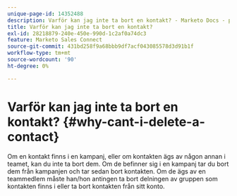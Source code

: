 ```yaml
---
unique-page-id: 14352488
description: Varför kan jag inte ta bort en kontakt? - Marketo Docs - produktdokumentation
title: Varför kan jag inte ta bort en kontakt?
exl-id: 28218879-240e-450e-990d-1c2af0a74dc3
feature: Marketo Sales Connect
source-git-commit: 431bd258f9a68bbb9df7acf043085578d3d91b1f
workflow-type: tm+mt
source-wordcount: '90'
ht-degree: 0%

---
```


# Varför kan jag inte ta bort en kontakt? {#why-cant-i-delete-a-contact}

Om en kontakt finns i en kampanj, eller om kontakten ägs av någon annan i teamet, kan du inte ta bort dem. Om de befinner sig i en kampanj tar du bort dem från kampanjen och tar sedan bort kontakten. Om de ägs av en teammedlem måste han/hon antingen ta bort delningen av gruppen som kontakten finns i eller ta bort kontakten från sitt konto.
